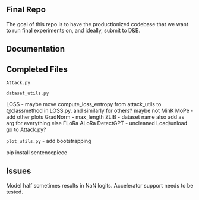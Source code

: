 ## Final Repo

The goal of this repo is to have the productionized codebase that we want to run  final experiments on, and ideally, submit to D&B.

## Documentation


## Completed Files

`Attack.py`

`dataset_utils.py`

LOSS - maybe move compute_loss_entropy from attack_utils to @classmethod in LOSS.py, and similarly for others? maybe not
MinK
MoPe - add other plots
GradNorm - max_length
ZLIB - dataset name also add as arg for everything else
FLoRa
ALoRa
DetectGPT - uncleaned
Load/unload go to Attack.py?

`plot_utils.py` - add bootstrapping

pip install sentencepiece

## Issues

Model half sometimes results in NaN logits.
Accelerator support needs to be tested.
